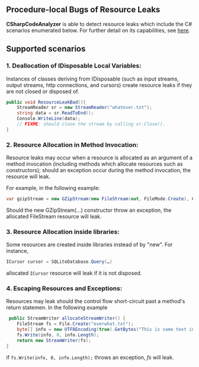 ## Procedure-local Bugs of Resource Leaks

**CSharpCodeAnalyzer** is able to detect resource leaks which include the C# scenarios enumerated below. For further detail on its capabilities, see [here](http://www.eecs.qmul.ac.uk/~ddino/papers/nasa-infer.pdf). 

## Supported scenarios

### 1. Deallocation of IDisposable Local Variables: 

Instances of classes deriving from IDisposable (such as input streams, output streams, http connections, and cursors) create resource leaks if they are not closed or disposed of.

```c#
public void ResourceLeakBad(){
    StreamReader sr = new StreamReader("whatever.txt");  
    string data = sr.ReadToEnd();
    Console.WriteLine(data);
    // FIXME: should close the stream by calling sr.Close().
}
```
							
### 2. Resource Allocation in Method Invocation: 
Resource leaks may occur when a resource is allocated as an argument of a method invocation (including methods which allocate resources such as constructors); should an exception occur during the method invocation, the resource will leak.	

For example, in the following example:
```c#
var gzipStream = new GZipStream(new FileStream(out, FileMode.Create), CompressionMode.Compress);
```
Should the new GZipStream(...) constructor throw an exception, the allocated FileStream resource will leak.
	
### 3. Resource Allocation inside libraries:
Some resources are created inside libraries instead of by "new". For instance,
```c#
ICursor cursor = SQLiteDatabase.Query(…)
```
allocated `ICursor` resource will leak if it is not disposed.
	
### 4. Escaping Resources and Exceptions:
Resources may leak should the control flow short-circuit past a method's return statemen. In the following example
```c#
 public StreamWriter allocateStreamWriter() {
    FileStream fs = File.Create("everwhat.txt");
    byte[] info = new UTF8Encoding(true).GetBytes("This is some text in the file.");
    fs.Write(info, 0, info.Length);
    return new StreamWriter(fs);
}
```
if `fs.Write(info, 0, info.Length);` throws an exception, *fs* will leak.
